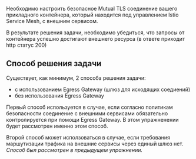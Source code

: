 Необходимо настроить безопасное Mutual TLS соединение вашего прикладного
контейнера, который находится под управлением Istio Service Mesh, c внешним сервисом. 

В результате решения задачи, необходимо убедиться, что запросы от контейнера успешно достигают внешнего ресурса (в ответе приходит http статус 200)

## Способ решения задачи

Существует, как минимум, 2 способа решения задачи:

* с использованием Egress Gateway (шлюз для исходящих соедиений)
* без использования Egress Gateway

Первый способ используется в случае, если согласно политикам безопасности соединение с внешними сервисами обязательно контролируется при помощи Egress Gateway. В этом упражненении будет рассмотрен именно этом способ.

Второй способ может исползоваться в случае, если требования маршутизации трафика на внешние сервисы через единый шлюз нет. *Способ был рассмотрен в предыдущем упражнении.* 

